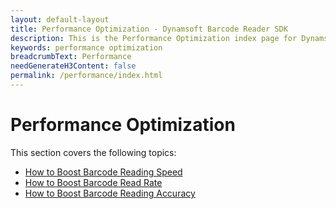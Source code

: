 ```yaml
---
layout: default-layout
title: Performance Optimization - Dynamsoft Barcode Reader SDK
description: This is the Performance Optimization index page for Dynamsoft Barcode Reader.
keywords: performance optimization
breadcrumbText: Performance
needGenerateH3Content: false
permalink: /performance/index.html
---
```


# Performance Optimization

This section covers the following topics:

* [How to Boost Barcode Reading Speed](speed.md)
* [How to Boost Barcode Read Rate](read-rate.md)
* [How to Boost Barcode Reading Accuracy](accuracy.md)